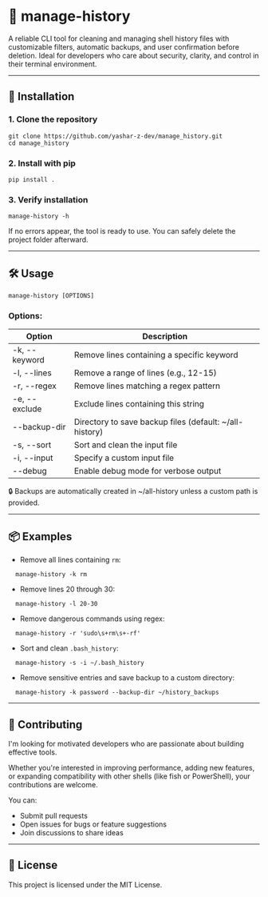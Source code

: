 # 🧹 manage-history

A reliable CLI tool for cleaning and managing shell history files with customizable filters, automatic backups, and user confirmation before deletion. Ideal for developers who care about security, clarity, and control in their terminal environment.

---

## 🚀 Installation

### 1. Clone the repository
```
git clone https://github.com/yashar-z-dev/manage_history.git
cd manage_history
```
### 2. Install with pip
```
pip install .
```
### 3. Verify installation
```
manage-history -h
```
If no errors appear, the tool is ready to use. You can safely delete the project folder afterward.

---

## 🛠️ Usage
```
manage-history [OPTIONS]
```
### Options:

| Option | Description |
|--------|-------------|
| -k, --keyword | Remove lines containing a specific keyword |
| -l, --lines | Remove a range of lines (e.g., 12-15) |
| -r, --regex | Remove lines matching a regex pattern |
| -e, --exclude | Exclude lines containing this string |
| --backup-dir | Directory to save backup files (default: ~/all-history) |
| -s, --sort | Sort and clean the input file |
| -i, --input | Specify a custom input file |
| --debug | Enable debug mode for verbose output |

🔒 Backups are automatically created in ~/all-history unless a custom path is provided.

---

## 📦 Examples

- Remove all lines containing `rm`:
```
  manage-history -k rm
```
- Remove lines 20 through 30:
```
  manage-history -l 20-30
```
- Remove dangerous commands using regex:
```
  manage-history -r 'sudo\s+rm\s+-rf'
```
- Sort and clean `.bash_history`:
```
  manage-history -s -i ~/.bash_history
```
- Remove sensitive entries and save backup to a custom directory:
```
  manage-history -k password --backup-dir ~/history_backups
```
---

## 🤝 Contributing

I'm looking for motivated developers who are passionate about building effective tools.

Whether you're interested in improving performance, adding new features, or expanding compatibility with other shells (like fish or PowerShell), your contributions are welcome.

You can:
- Submit pull requests
- Open issues for bugs or feature suggestions
- Join discussions to share ideas

---

## 📄 License

This project is licensed under the MIT License.
